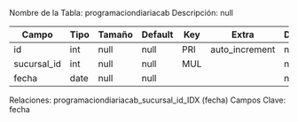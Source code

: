 
  Nombre de la Tabla: programaciondiariacab
  Descripción: null

| Campo          | Tipo | Tamaño    |  Default    | Key | Extra | Description | 
|----------------|------|-----------|-------------|-----|-------|-------------|
|id| int| null |null | PRI | auto_increment| null |
|sucursal_id| int| null |null | MUL | | null |
|fecha| date| null |null |  | | null |

Relaciones:  programaciondiariacab_sucursal_id_IDX (fecha) 
Campos Clave: fecha
